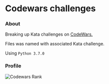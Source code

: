 # Codewars challenges

### About 

Breaking up Kata challenges on [CodeWars.](https://www.codewars.com)

Files was named with associated Kata challenge.

Using `Python 3.7.0`

### Profile
![Codewars Rank](https://www.codewars.com/users/serembon/badges/small)

